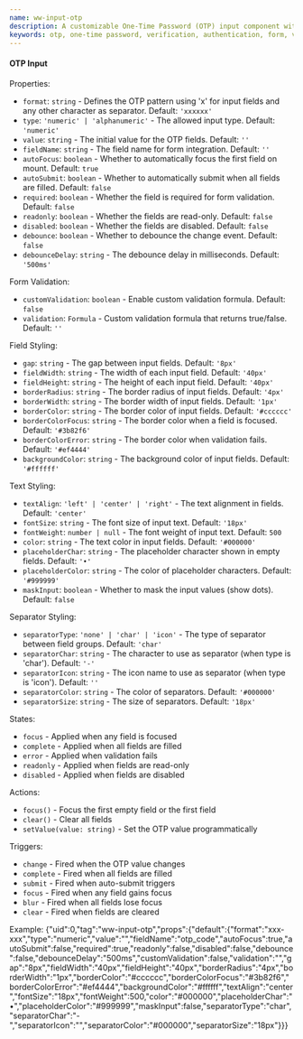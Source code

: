 ```yaml
---
name: ww-input-otp
description: A customizable One-Time Password (OTP) input component with flexible format patterns, form integration, and validation support
keywords: otp, one-time password, verification, authentication, form, validation, pin, code
---
```


#### OTP Input

Properties:
- `format`: `string` - Defines the OTP pattern using 'x' for input fields and any other character as separator. Default: `'xxxxxx'`
- `type`: `'numeric' | 'alphanumeric'` - The allowed input type. Default: `'numeric'`
- `value`: `string` - The initial value for the OTP fields. Default: `''`
- `fieldName`: `string` - The field name for form integration. Default: `''`
- `autoFocus`: `boolean` - Whether to automatically focus the first field on mount. Default: `true`
- `autoSubmit`: `boolean` - Whether to automatically submit when all fields are filled. Default: `false`
- `required`: `boolean` - Whether the field is required for form validation. Default: `false`
- `readonly`: `boolean` - Whether the fields are read-only. Default: `false`
- `disabled`: `boolean` - Whether the fields are disabled. Default: `false`
- `debounce`: `boolean` - Whether to debounce the change event. Default: `false`
- `debounceDelay`: `string` - The debounce delay in milliseconds. Default: `'500ms'`

Form Validation:
- `customValidation`: `boolean` - Enable custom validation formula. Default: `false`
- `validation`: `Formula` - Custom validation formula that returns true/false. Default: `''`

Field Styling:
- `gap`: `string` - The gap between input fields. Default: `'8px'`
- `fieldWidth`: `string` - The width of each input field. Default: `'40px'`
- `fieldHeight`: `string` - The height of each input field. Default: `'40px'`
- `borderRadius`: `string` - The border radius of input fields. Default: `'4px'`
- `borderWidth`: `string` - The border width of input fields. Default: `'1px'`
- `borderColor`: `string` - The border color of input fields. Default: `'#cccccc'`
- `borderColorFocus`: `string` - The border color when a field is focused. Default: `'#3b82f6'`
- `borderColorError`: `string` - The border color when validation fails. Default: `'#ef4444'`
- `backgroundColor`: `string` - The background color of input fields. Default: `'#ffffff'`

Text Styling:
- `textAlign`: `'left' | 'center' | 'right'` - The text alignment in fields. Default: `'center'`
- `fontSize`: `string` - The font size of input text. Default: `'18px'`
- `fontWeight`: `number | null` - The font weight of input text. Default: `500`
- `color`: `string` - The text color in input fields. Default: `'#000000'`
- `placeholderChar`: `string` - The placeholder character shown in empty fields. Default: `'•'`
- `placeholderColor`: `string` - The color of placeholder characters. Default: `'#999999'`
- `maskInput`: `boolean` - Whether to mask the input values (show dots). Default: `false`

Separator Styling:
- `separatorType`: `'none' | 'char' | 'icon'` - The type of separator between field groups. Default: `'char'`
- `separatorChar`: `string` - The character to use as separator (when type is 'char'). Default: `'-'`
- `separatorIcon`: `string` - The icon name to use as separator (when type is 'icon'). Default: `''`
- `separatorColor`: `string` - The color of separators. Default: `'#000000'`
- `separatorSize`: `string` - The size of separators. Default: `'18px'`

States:
- `focus` - Applied when any field is focused
- `complete` - Applied when all fields are filled
- `error` - Applied when validation fails
- `readonly` - Applied when fields are read-only
- `disabled` - Applied when fields are disabled

Actions:
- `focus()` - Focus the first empty field or the first field
- `clear()` - Clear all fields
- `setValue(value: string)` - Set the OTP value programmatically

Triggers:
- `change` - Fired when the OTP value changes
- `complete` - Fired when all fields are filled
- `submit` - Fired when auto-submit triggers
- `focus` - Fired when any field gains focus
- `blur` - Fired when all fields lose focus
- `clear` - Fired when fields are cleared

Example:
<elements>
{"uid":0,"tag":"ww-input-otp","props":{"default":{"format":"xxx-xxx","type":"numeric","value":"","fieldName":"otp_code","autoFocus":true,"autoSubmit":false,"required":true,"readonly":false,"disabled":false,"debounce":false,"debounceDelay":"500ms","customValidation":false,"validation":"","gap":"8px","fieldWidth":"40px","fieldHeight":"40px","borderRadius":"4px","borderWidth":"1px","borderColor":"#cccccc","borderColorFocus":"#3b82f6","borderColorError":"#ef4444","backgroundColor":"#ffffff","textAlign":"center","fontSize":"18px","fontWeight":500,"color":"#000000","placeholderChar":"•","placeholderColor":"#999999","maskInput":false,"separatorType":"char","separatorChar":"-","separatorIcon":"","separatorColor":"#000000","separatorSize":"18px"}}}
</elements>
